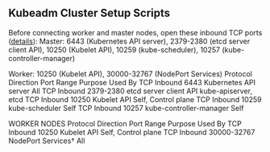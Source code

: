 ## Kubeadm Cluster Setup Scripts

Before connecting worker and master nodes, open these inbound TCP ports ([details](https://kubernetes.io/docs/reference/networking/ports-and-protocols/)):
Master: 
    6443 (Kubernetes API server), 
    2379-2380 (etcd server client API), 
    10250 (Kubelet API), 
    10259 (kube-scheduler), 
    10257 (kube-controller-manager)

Worker: 
    10250 (Kubelet API),
    30000-32767	(NodePort Services)
Protocol	Direction	Port Range	Purpose			        Used By
TCP		    Inbound		6443		Kubernetes API server	All
TCP		    Inbound		2379-2380	etcd server client API	kube-apiserver, etcd
TCP		    Inbound		10250		Kubelet API		        Self, Control plane
TCP		    Inbound		10259		kube-scheduler		    Self
TCP		    Inbound		10257		kube-controller-manager	Self

WORKER NODES
Protocol	Direction	Port Range	Purpose			    Used By
TCP		    Inbound		10250		Kubelet API		    Self, Control plane
TCP		    Inbound		30000-32767	NodePort Services†	All